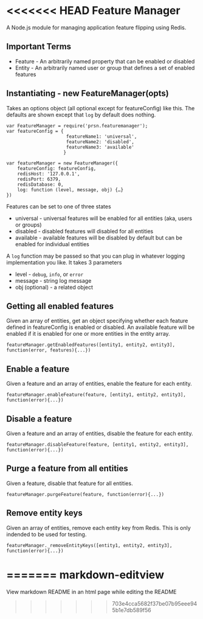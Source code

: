 <<<<<<< HEAD
Feature Manager
===============

A Node.js module for managing application feature flipping using Redis.

## Important Terms

* Feature - An arbitrarily named property that can be enabled or 
disabled
* Entity - An arbitrarily named user or group that defines a set of 
enabled features

## Instantiating - new FeatureManager(opts)

Takes an options object (all optional except for featureConfig) like 
this. The defaults are shown except that `log` by default does nothing. 

```
var FeatureManager = require('prsn.featuremanager');
var featureConfig = {
                      featureName1: 'universal',
                      featureName2: 'disabled',
                      featureName3: 'available'
                     }

var featureManager = new FeatureManager({
    featureConfig: featureConfig,
    redisHost: '127.0.0.1',
    redisPort: 6379,
    redisDatabase: 0,
    log: function (level, message, obj) {…}
})
```

Features can be set to one of three states

* universal - universal features will be enabled for all entities (aka, 
users or groups)
* disabled - disabled features will disabled for all entities
* available - available features will be disabled by default but can be 
enabled for individual entities

A `log` function may be passed so that you can plug in whatever logging 
implementation you like. It takes 3 parameters

* level - `debug`, `info`, or `error`
* message - string log message
* obj (optional) - a related object

## Getting all enabled features

Given an array of entities, get an object specifying whether each 
feature defined in featureConfig is enabled or disabled. An available 
feature will be enabled if it is enabled for one or more entities in the
entity array.

```
featureManager.getEnabledFeatures([entity1, entity2, entity3], function(error, features){...})
```

## Enable a feature

Given a feature and an array of entities, enable the feature for each 
entity.

```
featureManager.enableFeature(feature, [entity1, entity2, entity3], function(error){...})
```

## Disable a feature

Given a feature and an array of entities, disable the feature for each 
entity.

```
featureManager.disableFeature(feature, [entity1, entity2, entity3], function(error){...})
```

## Purge a feature from all entities

Given a feature, disable that feature for all entities.

```
featureManager.purgeFeature(feature, function(error){...})
```

## Remove entity keys

Given an array of entities, remove each entity key from Redis. This is 
only indended to be used for testing.

```
featureManager._removeEntityKeys([entity1, entity2, entity3], function(error){...})
```

=======
markdown-editview
=================

View markdown README in an html page while editing the README
>>>>>>> 703e4cca5682f37be07b95eee945b1e7db589f56
